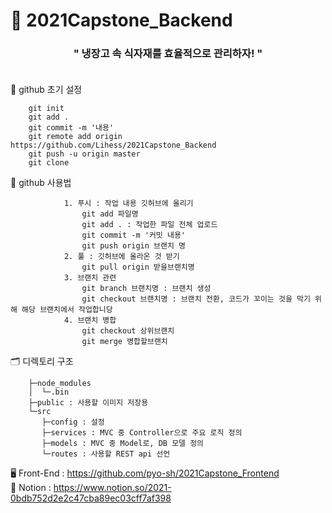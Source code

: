 # 📡 2021Capstone_Backend

### <center><b>" 냉장고 속 식자재를 효율적으로 관리하자! "</b></center> <br/>

📜 github 초기 설정

        git init  
        git add .  
        git commit -m '내용'   
        git remote add origin https://github.com/Lihess/2021Capstone_Backend
        git push -u origin master
        git clone 


📜 github 사용법  

                1. 푸시 : 작업 내용 깃허브에 올리기
                    git add 파일명  
                    git add . : 작업한 파일 전체 업로드
                    git commit -m '커밋 내용'
                    git push origin 브랜치 명
                2. 풀 : 깃허브에 올라온 것 받기
                    git pull origin 받을브랜치명
                3. 브랜치 관련
                    git branch 브랜치명 : 브랜치 생성  
                    git checkout 브랜치명 : 브랜치 전환, 코드가 꼬이는 것을 막기 위해 해당 브랜치에서 작업합니당  
                4. 브랜치 병합
                    git checkout 상위브랜치
                    git merge 병합할브랜치 

  
🗂 디렉토리 구조

        ├─node_modules   
        │  └─.bin  
        ├─public : 사용할 이미지 저장용
        └─src  
           ├─config : 설정
           ├─services : MVC 중 Controller으로 주요 로직 정의
           ├─models : MVC 중 Model로, DB 모델 정의
           └─routes : 사용할 REST api 선언 


🖥 Front-End : https://github.com/pyo-sh/2021Capstone_Frontend  
📅 Notion : https://www.notion.so/2021-0bdb752d2e2c47cba89ec03cff7af398